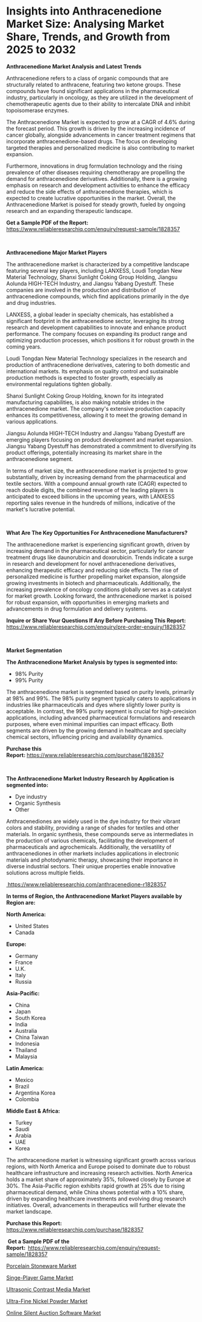 <p><h1>Insights into Anthracenedione Market Size: Analysing Market Share, Trends, and Growth from 2025 to 2032</h1></p><p><strong>Anthracenedione Market Analysis and Latest Trends</strong></p>
<p><p>Anthracenedione refers to a class of organic compounds that are structurally related to anthracene, featuring two ketone groups. These compounds have found significant applications in the pharmaceutical industry, particularly in oncology, as they are utilized in the development of chemotherapeutic agents due to their ability to intercalate DNA and inhibit topoisomerase enzymes.</p><p>The Anthracenedione Market is expected to grow at a CAGR of 4.6% during the forecast period. This growth is driven by the increasing incidence of cancer globally, alongside advancements in cancer treatment regimens that incorporate anthracenedione-based drugs. The focus on developing targeted therapies and personalized medicine is also contributing to market expansion. </p><p>Furthermore, innovations in drug formulation technology and the rising prevalence of other diseases requiring chemotherapy are propelling the demand for anthracenedione derivatives. Additionally, there is a growing emphasis on research and development activities to enhance the efficacy and reduce the side effects of anthracenedione therapies, which is expected to create lucrative opportunities in the market. Overall, the Anthracenedione Market is poised for steady growth, fueled by ongoing research and an expanding therapeutic landscape.</p></p>
<p><strong>Get a Sample PDF of the Report:&nbsp;</strong> <a href="https://www.reliableresearchiq.com/enquiry/request-sample/1828357?utm_campaign=2244&utm_medium=2&utm_source=Github&utm_content=ia&utm_term=30012025&utm_id=anthracenedione">https://www.reliableresearchiq.com/enquiry/request-sample/1828357</a></p>
<p>&nbsp;</p>
<p><strong>Anthracenedione Major Market Players</strong></p>
<p><p>The anthracenedione market is characterized by a competitive landscape featuring several key players, including LANXESS, Loudi Tongdan New Material Technology, Shanxi Sunlight Coking Group Holding, Jiangsu Aolunda HIGH-TECH Industry, and Jiangsu Yabang Dyestuff. These companies are involved in the production and distribution of anthracenedione compounds, which find applications primarily in the dye and drug industries.</p><p>LANXESS, a global leader in specialty chemicals, has established a significant footprint in the anthracenedione sector, leveraging its strong research and development capabilities to innovate and enhance product performance. The company focuses on expanding its product range and optimizing production processes, which positions it for robust growth in the coming years.</p><p>Loudi Tongdan New Material Technology specializes in the research and production of anthracenedione derivatives, catering to both domestic and international markets. Its emphasis on quality control and sustainable production methods is expected to foster growth, especially as environmental regulations tighten globally.</p><p>Shanxi Sunlight Coking Group Holding, known for its integrated manufacturing capabilities, is also making notable strides in the anthracenedione market. The company's extensive production capacity enhances its competitiveness, allowing it to meet the growing demand in various applications.</p><p>Jiangsu Aolunda HIGH-TECH Industry and Jiangsu Yabang Dyestuff are emerging players focusing on product development and market expansion. Jiangsu Yabang Dyestuff has demonstrated a commitment to diversifying its product offerings, potentially increasing its market share in the anthracenedione segment.</p><p>In terms of market size, the anthracenedione market is projected to grow substantially, driven by increasing demand from the pharmaceutical and textile sectors. With a compound annual growth rate (CAGR) expected to reach double digits, the combined revenue of the leading players is anticipated to exceed billions in the upcoming years, with LANXESS reporting sales revenue in the hundreds of millions, indicative of the market's lucrative potential.</p></p>
<p>&nbsp;</p>
<p><strong>What Are The Key Opportunities For Anthracenedione Manufacturers?</strong></p>
<p><p>The anthracenedione market is experiencing significant growth, driven by increasing demand in the pharmaceutical sector, particularly for cancer treatment drugs like daunorubicin and doxorubicin. Trends indicate a surge in research and development for novel anthracenedione derivatives, enhancing therapeutic efficacy and reducing side effects. The rise of personalized medicine is further propelling market expansion, alongside growing investments in biotech and pharmaceuticals. Additionally, the increasing prevalence of oncology conditions globally serves as a catalyst for market growth. Looking forward, the anthracenedione market is poised for robust expansion, with opportunities in emerging markets and advancements in drug formulation and delivery systems.</p></p>
<p><strong>Inquire or Share Your Questions If Any Before Purchasing This Report:</strong> <a href="https://www.reliableresearchiq.com/enquiry/pre-order-enquiry/1828357?utm_campaign=2244&utm_medium=2&utm_source=Github&utm_content=ia&utm_term=30012025&utm_id=anthracenedione">https://www.reliableresearchiq.com/enquiry/pre-order-enquiry/1828357</a></p>
<p>&nbsp;</p>
<p><strong>Market Segmentation</strong></p>
<p><strong>The Anthracenedione Market Analysis by types is segmented into:</strong></p>
<p><ul><li>98% Purity</li><li>99% Purity</li></ul></p>
<p><p>The anthracenedione market is segmented based on purity levels, primarily at 98% and 99%. The 98% purity segment typically caters to applications in industries like pharmaceuticals and dyes where slightly lower purity is acceptable. In contrast, the 99% purity segment is crucial for high-precision applications, including advanced pharmaceutical formulations and research purposes, where even minimal impurities can impact efficacy. Both segments are driven by the growing demand in healthcare and specialty chemical sectors, influencing pricing and availability dynamics.</p></p>
<p><strong>Purchase this Report:&nbsp;</strong><a href="https://www.reliableresearchiq.com/purchase/1828357?utm_campaign=2244&utm_medium=2&utm_source=Github&utm_content=ia&utm_term=30012025&utm_id=anthracenedione">https://www.reliableresearchiq.com/purchase/1828357</a></p>
<p>&nbsp;</p>
<p><strong>The Anthracenedione Market Industry Research by Application is segmented into:</strong></p>
<p><ul><li>Dye industry</li><li>Organic Synthesis</li><li>Other</li></ul></p>
<p><p>Anthracenediones are widely used in the dye industry for their vibrant colors and stability, providing a range of shades for textiles and other materials. In organic synthesis, these compounds serve as intermediates in the production of various chemicals, facilitating the development of pharmaceuticals and agrochemicals. Additionally, the versatility of anthracenediones in other markets includes applications in electronic materials and photodynamic therapy, showcasing their importance in diverse industrial sectors. Their unique properties enable innovative solutions across multiple fields.</p></p>
<p><a href="https://www.reliableresearchiq.com/anthracenedione-r1828357?utm_campaign=2244&utm_medium=2&utm_source=Github&utm_content=ia&utm_term=30012025&utm_id=anthracenedione">&nbsp;https://www.reliableresearchiq.com/anthracenedione-r1828357</a></p>
<p><strong>In terms of Region, the Anthracenedione Market Players available by Region are:</strong></p>
<p>
    <p> <strong> North America: </strong>
        <ul>
            <li>United States</li>
            <li>Canada</li>
        </ul>
        </p> 
    <p> <strong> Europe: </strong>
        <ul>
            <li>Germany</li>
            <li>France</li>
            <li>U.K.</li>
            <li>Italy</li>
            <li>Russia</li>
        </ul>
        </p> 
    <p> <strong> Asia-Pacific: </strong>
        <ul>
            <li>China</li>
            <li>Japan</li>
            <li>South Korea</li>
            <li>India</li>
            <li>Australia</li>
            <li>China Taiwan</li>
            <li>Indonesia</li>
            <li>Thailand</li>
            <li>Malaysia</li>
        </ul>
        </p> 
    <p> <strong> Latin America: </strong>
        <ul>
            <li>Mexico</li>
            <li>Brazil</li>
            <li>Argentina Korea</li>
            <li>Colombia</li>
        </ul>
        </p> 
    <p> <strong> Middle East & Africa: </strong>
        <ul>
            <li>Turkey</li>
            <li>Saudi</li>
            <li>Arabia</li>
            <li>UAE</li>
            <li>Korea</li>
        </ul>
    </p>
    </p>
<p><p>The anthracenedione market is witnessing significant growth across various regions, with North America and Europe poised to dominate due to robust healthcare infrastructure and increasing research activities. North America holds a market share of approximately 35%, followed closely by Europe at 30%. The Asia-Pacific region exhibits rapid growth at 25% due to rising pharmaceutical demand, while China shows potential with a 10% share, driven by expanding healthcare investments and evolving drug research initiatives. Overall, advancements in therapeutics will further elevate the market landscape.</p></p>
<p><strong>Purchase this Report: </strong><a href="https://www.reliableresearchiq.com/purchase/1828357?utm_campaign=2244&utm_medium=2&utm_source=Github&utm_content=ia&utm_term=30012025&utm_id=anthracenedione">https://www.reliableresearchiq.com/purchase/1828357</a></p>
<p>&nbsp;<strong>Get a Sample PDF of the Report:&nbsp;&nbsp;</strong><a href="https://www.reliableresearchiq.com/enquiry/request-sample/1828357?utm_campaign=2244&utm_medium=2&utm_source=Github&utm_content=ia&utm_term=30012025&utm_id=anthracenedione">https://www.reliableresearchiq.com/enquiry/request-sample/1828357</a></p>
<p><strong></strong></p>
<p><p><a href="https://github.com/seanmcma708/Market-Research-Report-List-1/blob/main/porcelain-stoneware-market.md?utm_campaign=2244&utm_medium=2&utm_source=Github&utm_content=ia&utm_term=30012025&utm_id=anthracenedione">Porcelain Stoneware Market</a></p><p><a href="https://www.linkedin.com/pulse/singe-player-game-market-analysis-product-segmentation-wnjme?utm_campaign=2244&utm_medium=2&utm_source=Github&utm_content=ia&utm_term=30012025&utm_id=anthracenedione">Singe-Player Game Market</a></p><p><a href="https://www.linkedin.com/pulse/study-global-ultrasonic-contrast-media-market-emphasis-ho1kf?utm_campaign=2244&utm_medium=2&utm_source=Github&utm_content=ia&utm_term=30012025&utm_id=anthracenedione">Ultrasonic Contrast Media Market</a></p><p><a href="https://www.linkedin.com/pulse/ultra-fine-nickel-powder-market-regional-outlook-competition-gx90e?utm_campaign=2244&utm_medium=2&utm_source=Github&utm_content=ia&utm_term=30012025&utm_id=anthracenedione">Ultra-Fine Nickel Powder Market</a></p><p><a href="https://github.com/GenaGaines34/Market-Research-Report-List-1/blob/main/online-silent-auction-software-market.md?utm_campaign=2244&utm_medium=2&utm_source=Github&utm_content=ia&utm_term=30012025&utm_id=anthracenedione">Online Silent Auction Software Market</a></p></p>